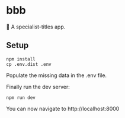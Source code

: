# bbb

🤖 A specialist-titles app.

## Setup

    npm install
    cp .env.dist .env

Populate the missing data in the .env file.

Finally run the dev server:

    npm run dev

You can now navigate to http://localhost:8000
